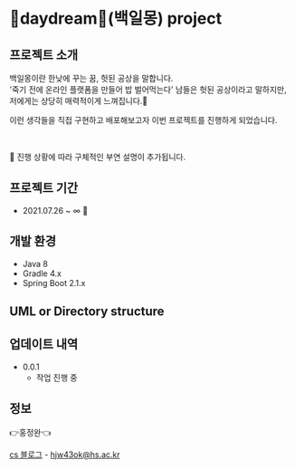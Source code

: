 # 💭daydream💭(백일몽) project

  
## 프로젝트 소개

  
백일몽이란 한낮에 꾸는 꿈, 헛된 공상을 말합니다.  
'죽기 전에 온라인 플랫폼을 만들어 밥 벌어먹는다' 
남들은 헛된 공상이라고 말하지만, 저에게는 상당히 매력적이게 느껴집니다.🤔

이런 생각들을 직접 구현하고 배포해보고자 이번 프로젝트를 진행하게 되었습니다.

<br>

🔖 진행 상황에 따라 구체적인 부연 설명이 추가됩니다. 


## 프로젝트 기간
* 2021.07.26 ~ ∞ 🚩


## 개발 환경

* Java 8
* Gradle 4.x
* Spring Boot 2.1.x


## UML or Directory structure



## 업데이트 내역

* 0.0.1
    * 작업 진행 중


## 정보

👉홍정완👈

[cs 블로그](https://velog.io/@daydream) - 
hjw43ok@hs.ac.kr

